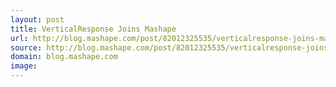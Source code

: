 ```yaml
---
layout: post
title: VerticalResponse Joins Mashape
url: http://blog.mashape.com/post/82012325535/verticalresponse-joins-mashape
source: http://blog.mashape.com/post/82012325535/verticalresponse-joins-mashape
domain: blog.mashape.com
image: 
---
```


